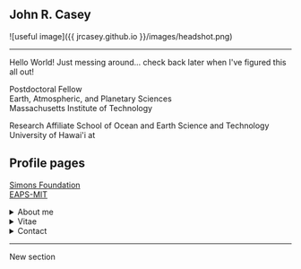 
## John R. Casey

![useful image]({{ jrcasey.github.io }}/images/headshot.png)
 - - - 
Hello World! Just messing around... check back later when I've figured this all out!

Postdoctoral Fellow  
Earth, Atmospheric, and Planetary Sciences  
Massachusetts Institute of Technology  

Research Affiliate
School of Ocean and Earth Science and Technology
University of Hawai'i at 
## Profile pages
[Simons Foundation](https://www.simonsfoundation.org/team/john-casey/)  
[EAPS-MIT](http://paocweb.mit.edu/people/jrcasey)  

<details>
<summary>About me</summary>
<p>

+ Research interests  
    + Microbial oceanography  
    + Biological thermodynamics  

</p>
</details>

<details>
<summary>Vitae</summary>

+ [CV](./docs/CV_20190604.pdf)
</details>

<details>
<summary>Contact</summary>

+ jrcasey at hawaii.edu
+ jrcasey at mit.edu
+ [Twitter](https://twitter.com/tako_poke)

</details>

 - - -
 
 New section
